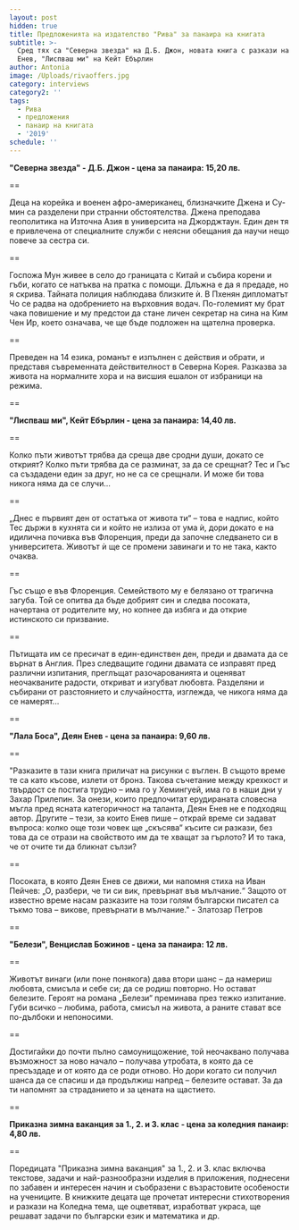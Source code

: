 ```yaml
---
layout: post
hidden: true
title: Предложенията на издателство "Рива" за панаира на книгата
subtitle: >-
  Сред тях са "Северна звезда" на Д.Б. Джон, новата книга с разкази на Деян
  Енев, "Лиспваш ми" на Кейт Ебърлин
author: Antonia
image: /Uploads/rivaoffers.jpg
category: interviews
category2: ''
tags:
  - Рива
  - предложения
  - панаир на книгата
  - '2019'
schedule: ''
---
```

**"Северна звезда" - Д.Б. Джон - цена за панаира: 15,20 лв.**

\==

Деца на корейка и военен афро-американец, близначките Джена и Су-мин са разделени при странни обстоятелства. Джена преподава геополитика на Източна Азия в университа на Джорджтаун. Един ден тя е привлечена от специалните служби с неясни обещания да научи нещо повече за сестра си. 

\==

Госпожа Мун живее в село до границата с Китай и събира корени и гъби, когато се натъква на пратка с помощи. Длъжна е да я предаде, но я скрива. Тайната полиция наблюдава близките ѝ. В Пхенян дипломатът Чо се радва на одобрението на върховния водач. По-големият му брат чака повишение и му предстои да стане личен секретар на сина на Ким Чен Ир, което означава, че ще бъде подложен на щателна проверка. 

\==

Преведен на 14 езика, романът е изпълнен с действия и обрати, и представя съвременната действителност в Северна Корея. Разказва за живота на нормалните хора и на висшия ешалон от избраници на режима.

\==

**"Лиспваш ми", Кейт Ебърлин - цена за панаира: 14,40 лв.**

\==

Колко пъти животът трябва да среща две сродни души, докато се открият? Колко пъти трябва да се разминат, за да се срещнат? Тес и Гъс са създадени един за друг, но не са се срещнали. И може би това никога няма да се случи...

\==

„Днес е първият ден от остатъка от живота ти“ – това е надпис, който Тес държи в кухнята си и който не излиза от ума ѝ, дори докато е на идилична почивка във Флоренция, преди да започне следването си в университета. Животът ѝ ще се промени завинаги и то не така, както очаква.

\==

Гъс също е във Флоренция. Семейството му е белязано от трагична загуба. Той се опитва да бъде добрият син и следва посоката, начертана от родителите му, но копнее да избяга и да открие истинското си призвание. 

\==

Пътищата им се пресичат в един-единствен ден, преди и двамата да се върнат в Англия. През следващите години двамата се изправят пред различни изпитания, преглъщат разочарованията и оценяват неочакваните радости, откриват и изгубват любовта. Разделяни и събирани от разстоянието и случайността, изглежда, че никога няма да се намерят...

\==

**"Лала Боса", Деян Енев - цена за панаира: 9,60 лв.**

\==

"Разказите в тази книга приличат на рисунки с въглен. В същото време те са като късове, излети от бронз. Такова съчетание между крехкост и твърдост се постига трудно – има го у Хемингуей, има го в наши дни у Захар Прилепин. За онези, които предпочитат ерудираната словесна мъгла пред ясната категоричност на таланта, Деян Енев не е подходящ автор. Другите – тези, за които Енев пише – открай време си задават въпроса: колко още този човек ще „скъсява“ късите си разкази, без това да се отрази на свойството им да те хващат за гърлото? И то така, че от очите ти да бликнат сълзи?

\==

Посоката, в която Деян Енев се движи, ми напомня стиха на Иван Пейчев: „О, разбери, че ти си вик, превърнат във мълчание.“ Защото от известно време насам разказите на този голям български писател са тъкмо това – викове, превърнати в мълчание." - Златозар Петров

\==

**"Белези", Венцислав Божинов - цена за панаира: 12 лв.**

\==

Животът винаги (или поне понякога) дава втори шанс – да намериш любовта, смисъла и себе си; да се родиш повторно. Но остават белезите. Героят на романа „Белези“ преминава през тежко изпитание. Губи всичко – любима, работа, смисъл на живота, а раните стават все по-дълбоки и непоносими.

\==

Достигайки до почти пълно самоунищожение, той неочаквано получава възможност за ново начало – получава утробата, в която да се пресъздаде и от която да се роди отново. Но дори когато си получил шанса да се спасиш и да продължиш напред – белезите остават. За да ти напомнят за страданието и за цената на щастието.

\==

**Приказна зимна ваканция за 1., 2. и 3. клас - цена за коледния панаир: 4,80 лв.**

\==

Поредицата "Приказна зимна ваканция" за 1., 2. и 3. клас включва текстове, задачи и най-разнообразни изделия в приложения, поднесени по забавен и интересен начин и съобразени с възрастовите особености на учениците.  В книжките децата ще прочетат интересни стихотворения и разкази на Коледна тема, ще оцветяват, изработват украса, ще решават задачи по български език и математика и др.
